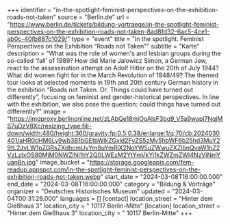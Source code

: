 +++
identifier = "in-the-spotlight-feminist-perspectives-on-the-exhibition-roads-not-taken"
source = "Berlin.de"
url = "https://www.berlin.de/tickets/bildung-vortraege/in-the-spotlight-feminist-perspectives-on-the-exhibition-roads-not-taken-8ad8fd32-6ac5-4ce1-ab0c-40fb887c1029/"
type = "event"
title = "In the spotlight. Feminist Perspectives on the Exhibition “Roads not Taken”"
subtitle = "Karte"
description = "What was the role of women's and lesbian groups during the so-called 'fall' of 1989? How did Marie Jalowicz Simon, a German Jew, react to the assassination attempt on Adolf Hitler on the 20th of July 1944? What did women fight for in the March Revolution of 1848/49? The themed tour looks at selected moments in 19th and 20th century German history in the exhibition “Roads not Taken. Or: Things could have turned out differently”, focusing on feminist and gender-historical perspectives. In line with the exhibition, we also pose the question: could things have turned out differently?"
image = "https://imgproxy.berlinonline.net/zLAbQe18mjOoAlsF3bq9_V5a9wapl7NqjMS7uDzV8Xc/resizing_type:fill-down/width:480/height:360/gravity:fp:0.5:0.38/enlarge:1/q:70/cb:2024030401/aHR0cHM6Ly9wb3B1bGEtbWlkZGxld2FyZS5zMy5hbWF6b25hd3MuY29tL2JvLW1pZGRsZXdhcmUvYm8uYmRlX2NoYW5uZWwuZXZlbnQvaW1hZ2VzLzIxOS80MjM0NWZlNi1hY2Q0LWEzM2YtYmVkYi1kZWZmZWI4NzViNmYuanBn.jpg"
image_bucket = "https://storage.googleapis.com/fem-readup.appspot.com/in-the-spotlight-feminist-perspectives-on-the-exhibition-roads-not-taken.webp"
start_date = "2024-03-08T16:00:00.000"
end_date = "2024-03-08T16:00:00.000"
category = "Bildung & Vorträge"
organizer = "Deutsches Historisches Museum"
updated = "2024-03-04T00:31:26.000"
languages = []
[contact]
location_street = "Hinter dem Gießhaus 3"
location_city = " 10117 Berlin-Mitte"
[location]
location_street = "Hinter dem Gießhaus 3"
location_city = " 10117 Berlin-Mitte"
+++
